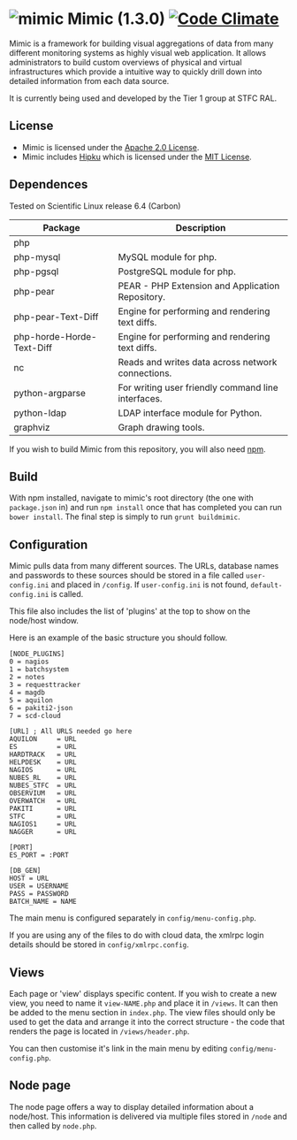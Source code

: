 ![mimic](http://i.imgur.com/fCSbo0m.png)
Mimic (1.3.0) [![Code Climate](https://codeclimate.com/github/stfc/mimic/badges/gpa.svg)](https://codeclimate.com/github/stfc/mimic)
=====
Mimic is a framework for building visual aggregations of data from many different monitoring systems as highly visual web application.
It allows administrators to build custom overviews of physical and virtual infrastructures which provide a intuitive way to quickly drill down into detailed information from each data source.

It is currently being used and developed by the Tier 1 group at STFC RAL.

License
-------

* Mimic is licensed under the [Apache 2.0 License](http://www.apache.org/licenses/LICENSE-2.0).
* Mimic includes [Hipku](http://gabrielmartin.net/projects/hipku/) which is licensed under the [MIT License](https://opensource.org/licenses/MIT).

Dependences
-----------

Tested on Scientific Linux release 6.4 (Carbon)

| Package                               | Description                                         |
| ------------------------------------- | --------------------------------------------------- |
| php                                   |                                                     |
| php-mysql                             | MySQL module for php.                               |
| php-pgsql                             | PostgreSQL module for php.                          |
| php-pear                              | PEAR - PHP Extension and Application Repository.    |
| php-pear-Text-Diff                    | Engine for performing and rendering text diffs.     |
| php-horde-Horde-Text-Diff             | Engine for performing and rendering text diffs.     |
| nc                                    | Reads and writes data across network connections.   |
| python-argparse                       | For writing user friendly command line interfaces.  |
| python-ldap                           | LDAP interface module for Python.                   |
| graphviz                              | Graph drawing tools.                                |

If you wish to build Mimic from this repository, you will also need [npm](https://www.npmjs.com/).

Build
-----------
With npm installed, navigate to mimic's root directory (the one with `package.json` in) and run `npm install` once that has completed you can run `bower install`. The final step is simply to run `grunt buildmimic`.

Configuration
---------
Mimic pulls data from many different sources. The URLs, database names and passwords to these sources should be stored in a file called `user-config.ini` and placed in `/config`. If `user-config.ini` is not found, `default-config.ini` is called.

This file also includes the list of 'plugins' at the top to show on the node/host window.


Here is an example of the basic structure you should follow.

```
[NODE_PLUGINS]
0 = nagios
1 = batchsystem
2 = notes
3 = requesttracker
4 = magdb
5 = aquilon
6 = pakiti2-json
7 = scd-cloud

[URL] ; All URLS needed go here
AQUILON     = URL
ES          = URL
HARDTRACK   = URL
HELPDESK    = URL
NAGIOS      = URL
NUBES_RL    = URL
NUBES_STFC  = URL
OBSERVIUM   = URL
OVERWATCH   = URL
PAKITI      = URL
STFC        = URL
NAGIOS1     = URL
NAGGER      = URL

[PORT]
ES_PORT = :PORT

[DB_GEN]
HOST = URL
USER = USERNAME
PASS = PASSWORD
BATCH_NAME = NAME
```

The main menu is configured separately in `config/menu-config.php`.

If you are using any of the files to do with cloud data, the xmlrpc login details should be stored in `config/xmlrpc.config`.

Views
---------

Each page or 'view' displays specific content. If you wish to create a new view, you need to name it `view-NAME.php` and place it in `/views`. It can then be added to the menu section in `index.php`. The view files should only be used to get the data and arrange it into the correct structure - the code that renders the page is located in `/views/header.php`.

You can then customise it's link in the main menu by editing `config/menu-config.php`.


Node page
---------

The node page offers a way to display detailed information about a node/host. This information is delivered via multiple files stored in `/node` and then called by `node.php`.
